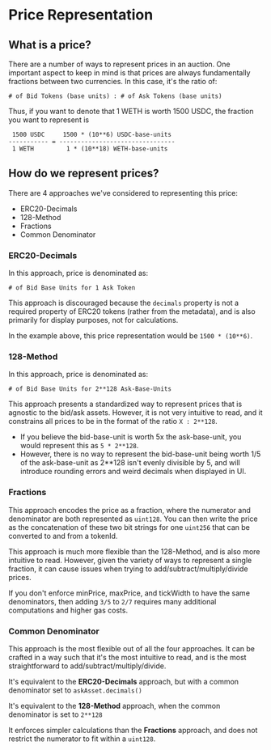 # Price Representation

## What is a price?

There are a number of ways to represent prices in an auction. One important aspect to keep in mind is that prices are always fundamentally fractions between two currencies. In this case, it's the ratio of:
```
# of Bid Tokens (base units) : # of Ask Tokens (base units)
```

Thus, if you want to denote that 1 WETH is worth 1500 USDC, the fraction you want to represent is
```
 1500 USDC     1500 * (10**6) USDC-base-units
----------- = --------------------------------
 1 WETH         1 * (10**18) WETH-base-units
``` 

## How do we represent prices?

There are 4 approaches we've considered to representing this price:
- ERC20-Decimals
- 128-Method
- Fractions
- Common Denominator

### ERC20-Decimals
In this approach, price is denominated as:
```
# of Bid Base Units for 1 Ask Token
```
This approach is discouraged because the `decimals` property is not a required property of ERC20 tokens (rather from the metadata), and is also primarily for display purposes, not for calculations.

In the example above, this price representation would be `1500 * (10**6)`.

### 128-Method
In this approach, price is denominated as:
```
# of Bid Base Units for 2**128 Ask-Base-Units
```
This approach presents a standardized way to represent prices that is agnostic to the bid/ask assets. 
However, it is not very intuitive to read, and it constrains all prices to be in the format of the ratio `X : 2**128`.
- If you believe the bid-base-unit is worth 5x the ask-base-unit, you would represent this as `5 * 2**128`.
- However, there is no way to represent the bid-base-unit being worth 1/5 of the ask-base-unit as 2**128 isn't evenly divisible by 5, and will introduce rounding errors and weird decimals when displayed in UI. 

### Fractions
This approach encodes the price as a fraction, where the numerator and denominator are both represented as `uint128`.
You can then write the price as the concatenation of these two bit strings for one `uint256` that can be converted to and from a tokenId.

This approach is much more flexible than the 128-Method, and is also more intuitive to read. However, given the variety of ways to represent a single fraction, it can cause issues when trying to add/subtract/multiply/divide prices.

If you don't enforce minPrice, maxPrice, and tickWidth to have the same denominators, then adding `3/5` to `2/7` requires many additional computations and higher gas costs.

### Common Denominator
This approach is the most flexible out of all the four approaches. It can be crafted in a way such that it's the most intuitive to read, and is the most straightforward to add/subtract/multiply/divide.

It's equivalent to the **ERC20-Decimals** approach, but with a common denominator set to `askAsset.decimals()`

It's equivalent to the **128-Method** approach, when the common denominator is set to `2**128`

It enforces simpler calculations than the **Fractions** approach, and does not restrict the numerator to fit within a `uint128`. 